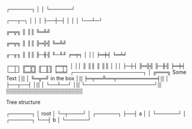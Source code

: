 ┌──────┐
│      │
└──────┘


┌──┬─┐
│  │ │
├──┼─┤
│  │ │
└──┴─┘

╔═╦╗
║ ║║ 
╚═╩╝ 

╔═╦╗
║ ║║ 
╠═╬╣ 
╚═╩╝ 

╓─╥╖
║ ║║
╟─╫╢
╙─╨╜
╒═╤╕
│ ││
╞═╪╡
╘═╧╛

┌─┬┐  ╔═╦╗  ╓─╥╖  ╒═╤╕
│ ││  ║ ║║  ║ ║║  │ ││
├─┼┤  ╠═╬╣  ╟─╫╢  ╞═╪╡
└─┴┘  ╚═╩╝  ╙─╨╜  ╘═╧╛
┌───────────────────┐
│  ╔═══╗ Some Text  │▒
│  ╚═╦═╝ in the box │▒
╞═╤══╩══╤═══════════╡▒
│ ├──┬──┤           │▒
│ └──┴──┘           │▒
└───────────────────┘▒
 ▒▒▒▒▒▒▒▒▒▒▒▒▒▒▒▒▒▒▒▒▒


Tree structure

┌──────┐
│ root │
└─┬────┘
  │  ┌──────┐
  ├──┤  a   │
  │  └──────┘
  │  ┌──────┐
  └──┤  b   │
     └──────┘


